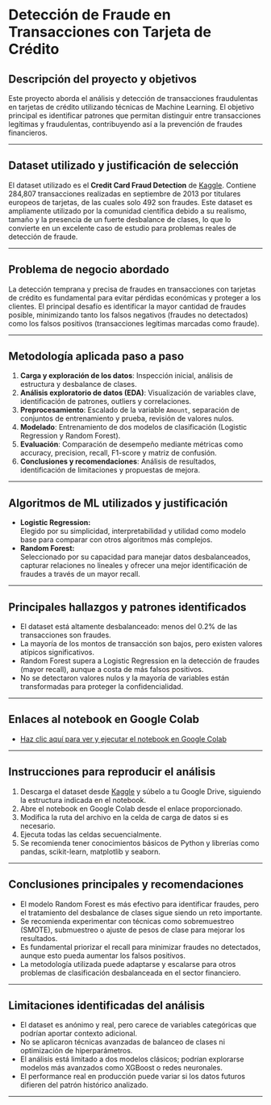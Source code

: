 # Detección de Fraude en Transacciones con Tarjeta de Crédito

## Descripción del proyecto y objetivos

Este proyecto aborda el análisis y detección de transacciones fraudulentas en tarjetas de crédito utilizando técnicas de Machine Learning. El objetivo principal es identificar patrones que permitan distinguir entre transacciones legítimas y fraudulentas, contribuyendo así a la prevención de fraudes financieros.

---

## Dataset utilizado y justificación de selección

El dataset utilizado es el **Credit Card Fraud Detection** de [Kaggle](https://www.kaggle.com/datasets/mlg-ulb/creditcardfraud). Contiene 284,807 transacciones realizadas en septiembre de 2013 por titulares europeos de tarjetas, de las cuales solo 492 son fraudes. Este dataset es ampliamente utilizado por la comunidad científica debido a su realismo, tamaño y la presencia de un fuerte desbalance de clases, lo que lo convierte en un excelente caso de estudio para problemas reales de detección de fraude.

---

## Problema de negocio abordado

La detección temprana y precisa de fraudes en transacciones con tarjetas de crédito es fundamental para evitar pérdidas económicas y proteger a los clientes. El principal desafío es identificar la mayor cantidad de fraudes posible, minimizando tanto los falsos negativos (fraudes no detectados) como los falsos positivos (transacciones legítimas marcadas como fraude).

---

## Metodología aplicada paso a paso

1. **Carga y exploración de los datos**: Inspección inicial, análisis de estructura y desbalance de clases.
2. **Análisis exploratorio de datos (EDA)**: Visualización de variables clave, identificación de patrones, outliers y correlaciones.
3. **Preprocesamiento**: Escalado de la variable `Amount`, separación de conjuntos de entrenamiento y prueba, revisión de valores nulos.
4. **Modelado**: Entrenamiento de dos modelos de clasificación (Logistic Regression y Random Forest).
5. **Evaluación**: Comparación de desempeño mediante métricas como accuracy, precision, recall, F1-score y matriz de confusión.
6. **Conclusiones y recomendaciones**: Análisis de resultados, identificación de limitaciones y propuestas de mejora.

---

## Algoritmos de ML utilizados y justificación

- **Logistic Regression:**  
  Elegido por su simplicidad, interpretabilidad y utilidad como modelo base para comparar con otros algoritmos más complejos.
- **Random Forest:**  
  Seleccionado por su capacidad para manejar datos desbalanceados, capturar relaciones no lineales y ofrecer una mejor identificación de fraudes a través de un mayor recall.

---

## Principales hallazgos y patrones identificados

- El dataset está altamente desbalanceado: menos del 0.2% de las transacciones son fraudes.
- La mayoría de los montos de transacción son bajos, pero existen valores atípicos significativos.
- Random Forest supera a Logistic Regression en la detección de fraudes (mayor recall), aunque a costa de más falsos positivos.
- No se detectaron valores nulos y la mayoría de variables están transformadas para proteger la confidencialidad.

---

## Enlaces al notebook en Google Colab

- [Haz clic aquí para ver y ejecutar el notebook en Google Colab](https://colab.research.google.com/drive/15W_YEjr2ZD9MYIx9HzSuM44_wjeD-uYe?usp=sharing)

---

## Instrucciones para reproducir el análisis

1. Descarga el dataset desde [Kaggle](https://www.kaggle.com/datasets/mlg-ulb/creditcardfraud) y súbelo a tu Google Drive, siguiendo la estructura indicada en el notebook.
2. Abre el notebook en Google Colab desde el enlace proporcionado.
3. Modifica la ruta del archivo en la celda de carga de datos si es necesario.
4. Ejecuta todas las celdas secuencialmente.
5. Se recomienda tener conocimientos básicos de Python y librerías como pandas, scikit-learn, matplotlib y seaborn.

---

## Conclusiones principales y recomendaciones

- El modelo Random Forest es más efectivo para identificar fraudes, pero el tratamiento del desbalance de clases sigue siendo un reto importante.
- Se recomienda experimentar con técnicas como sobremuestreo (SMOTE), submuestreo o ajuste de pesos de clase para mejorar los resultados.
- Es fundamental priorizar el recall para minimizar fraudes no detectados, aunque esto pueda aumentar los falsos positivos.
- La metodología utilizada puede adaptarse y escalarse para otros problemas de clasificación desbalanceada en el sector financiero.

---

## Limitaciones identificadas del análisis

- El dataset es anónimo y real, pero carece de variables categóricas que podrían aportar contexto adicional.
- No se aplicaron técnicas avanzadas de balanceo de clases ni optimización de hiperparámetros.
- El análisis está limitado a dos modelos clásicos; podrían explorarse modelos más avanzados como XGBoost o redes neuronales.
- El performance real en producción puede variar si los datos futuros difieren del patrón histórico analizado.

---
